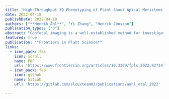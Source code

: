 ```yaml
---
title: "High-Throughput 3D Phenotyping of Plant Shoot Apical Meristems From Tissue-Resolution Data"
date: 2022-04-18
publishDate: 2022-04-18
authors: ["**Henrik Åhl**", "Yi Zhang", "Henrik Jönsson"]
publication_types: ["3"]
abstract: "Confocal imaging is a well-established method for investigating plant phenotypes on the tissue and organ level. However, many differences are difficult to assess by visual inspection and researchers rely extensively on ad hoc manual quantification techniques and qualitative assessment. Here we present a method for quantitatively phenotyping large samples of plant tissue morphologies using triangulated isosurfaces. We successfully demonstrate the applicability of the approach using confocal imaging of aerial organs in Arabidopsis thaliana. Automatic identification of flower primordia using the surface curvature as an indication of outgrowth allows for high-throughput quantification of divergence angles and further analysis of individual flowers. We demonstrate the throughput of our method by quantifying geometric features of 1065 flower primordia from 172 plants, comparing auxin transport mutants to wild type. Additionally, we find that a paraboloid provides a simple geometric parameterisation of the shoot inflorescence domain with few parameters. We utilise parameterisation methods to provide a computational comparison of the shoot apex defined by a fluorescent reporter of the central zone marker gene CLAVATA3 with the apex defined by the paraboloid. Finally, we analyse the impact of mutations which alter mechanical properties on inflorescence dome curvature and compare the results with auxin transport mutants. Our results suggest that region-specific expression domains of genes regulating cell wall biosynthesis and local auxin transport can be important in maintaining the wildtype tissue shape. Altogether, our results indicate a general approach to parameterise and quantify plant development in 3D, which is applicable also in cases where data resolution is limited, and cell segmentation not possible. This enables researchers to address fundamental questions of plant development by quantitative phenotyping with high throughput, consistency and reproducibility."
featured: true
publication: "*Frontiers in Plant Science*"
links:
  - icon_pack: fas
    icon: scroll
    name: PDF
    url: 'https://www.frontiersin.org/articles/10.3389/fpls.2022.827147/full#h1'
  - icon_pack: fab
    icon: github
    name: GitLab
    url: 'https://gitlab.com/slcu/teamHJ/publications/aahl_etal_2022'

---
```

